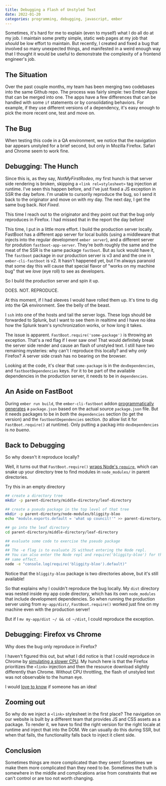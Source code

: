 ```yaml
---
title: Debugging a Flash of Unstyled Text
date: 2022-01-20
categories: programming, debugging, javascript, ember
---
```


Sometimes, it's hard for me to explain (even to myself) what I do all do at my
job. I maintain some pretty simple, static web pages at my job that *should* be low
effort to maintain. But recently, I created and fixed a bug that involved so many
unexpected things, and manifested in a weird enough way that I thought it would be
useful to demonstrate the complexity of a frontend engineer's job.

## The Situation

Over the past couple months, my team has been merging two codebases into the same
Github repo. The process was fairly simple: two Ember Apps that can be merged into
one. The apps have a few differences that can be handled with some `if` statements
or by consolidating behaviors. For example, if they use different versions of a
dependency, it's easy enough to pick the more recent one, test and move on.

## The Bug

When testing this code in a QA environment, we notice that the navigation bar
appears unstyled for a brief second, but only in Mozilla Firefox. Safari and Chrome
seem to work fine.

## Debugging: The Hunch

Since this is, as they say, *NotMyFirstRodeo*, my first hunch is that server side
rendering is broken, skipping a `<link rel=stylesheet>` tag injection at runtime.
I've seen this happen before, and I've just fixed a JS exception in SSR the day before.
I'm unable to cursorily reproduce the bug, so I send it back to the originator and move on
with my day. The next day, I get the same bug back. *Not Fixed*.

This time I reach out to the originator and they point out that the bug only
reproduces in Firefox. I had missed that in the report the day before!

This time, I put in a little more effort. I build the production server locally.
FastBoot has a different app server for local builds (using a middleware that
injects into the regular development `ember server`), and a different server for
prodution `fastboot-app-server`. They're both roughly the same and the meat of
the SSR is the same package `fastboot`. But as luck would have it, The `fastboot`
package in our production server is v3 and and the one in `ember-cli-fastboot`
is v2. It hasn't happened yet, but I'm always paranoid that some day this will
cause that special flavor of "works on my machine bug" that we *love* (eye roll)
to see as developers.

So I build the production server and spin it up.

DOES. NOT. REPRODUCE.

At this moment, if I had sleeves I would have rolled them up. It's time to dig
into the QA environment. See the belly of the beast.

I `ssh` into one of the hosts and tail the server logs. These logs should be
forwarded to Splunk, but I want to see them in realtime and I have no idea how
the Splunk team's synchronization works, or how long it takes.

The issue is apparent. `FastBoot.require('some-package')` is throwing an exception.
That's a red flag if I ever saw one! That would definitely break the server side
render and cause an flash of unstyled text. I still have two remaining mysteries:
why can't I reproduce this locally? and why *only* Firefox? A server side crash
has no bearing on the browser.

Looking at the code, it's clear that `some-package` is in the `devDependencies`,
and `fastbootDependencies` keys. For it to be part of the available dependencies
in the production server, it needs to be in `dependencies`.

## An Aside on FastBoot

During `ember run build`, the `ember-cli-fastboot` addon [programmatically generates][1]
a `package.json` based on the actual source `package.json` file. But it needs
packages to be in _both_ the `dependencies` section (to get the version) and the
`fastbootDependencies` section. (to allow list it for `FastBoot.require()` at
runtime). Only putting a packag into `devDependencies` is *no bueno*.

## Back to Debugging

So why doesn't it reproduce locally?

Well, it turns out that `FastBoot.require()` [wraps Node's `require`][2], which can
snake up your directory tree to find modules in `node_modules/` in parent directories.

Try this in an empty directory

```bash
## create a directory tree
mkdir -p parent-directory/middle-directory/leaf-directory

## create a pseudo package in the top level of that tree
mkdir -p parent-directory/node-modules/bliggity-bloo
echo "module.exports.default = 'what up council!'" >> parent-directory/node-modules/bliggity-bloo/index.js`

## go into the leaf directory
cd parent-directory/middle-directory/leaf-directory

## evaluate some code to exercise the pseudo package
##
## The -e flag is to evaluate JS without entering the Node repl.
## You can also enter the Node repl and require('bliggity-bloo') for the
## same effect.
node -e "console.log(require('bliggity-bloo').default)"
```

Notice that the `bliggity-bloo` package is two directories above, but it's
still available!

So that explains why I couldn't reproduce the bug locally. My `dist` directory
was nested inside my app code directory, which has its own `node_modules` that
include development dependencies. So when running the production server using
from `my-app/dist/`, `FastBoot.require()` worked just fine on my machine even
with the production server!

But if I `mv my-app/dist ~/ && cd ~/dist`, I could reproduce the exception.

## Debugging: Firefox vs Chrome

Why does the bug only reproduce in Firefox?

I haven't figured this out, but what I did notice is that I could reproduce
in Chrome by [simulating a slower CPU][3]. My hunch here is that the Firefox
prioritizes the `<link>` injection and then the resource download slightly differently
than Chrome. Without CPU throttling, the flash of unstyled text was not observable
to the human eye.

I would [love to know][4] if someone has an idea!

## Zooming out

So why do we inject a `<link>` stylesheet in the first place? The navigation
on our website is built by a different team that provides JS and CSS assets as
a package. To render it, we have to find the right version for the right locale
at runtime and inject that into the DOM. We can usually do this during SSR, but
when that fails, the functionality falls back to inject it client side.

## Conclusion

Sometimes things are more complicated than they seem! Sometimes we make them
more complicated than they need to be. Sometimes the truth is somewhere in the
middle and complications arise from constraints that we can't control or are too
not worth changing.

[1]: https://github.com/ember-fastboot/ember-cli-fastboot/blob/v3.2.0-beta.5/packages/ember-cli-fastboot/lib/broccoli/fastboot-config.js#L55-L56
[2]: https://github.com/ember-fastboot/ember-cli-fastboot/blob/v3.2.0-beta.5/packages/fastboot/src/fastboot-schema.js#L170-L171
[3]: https://developer.chrome.com/docs/devtools/evaluate-performance/#simulate_a_mobile_cpu
[4]: https://twitter.com/intent/tweet?text=@mehulkar%20hey%20hey%20hey
